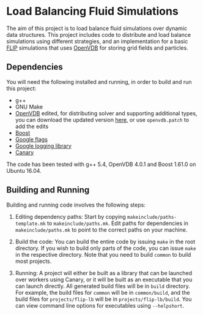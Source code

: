 # Load Balancing Fluid Simulations

The aim of this project is to load balance fluid simulations over dynamic data
structures. This project includes code to distribute and load balance
simulations using different strategies, and an implementation for a basic
[FLIP](https://dl.acm.org/citation.cfm?id=1073298) simulations that uses
[OpenVDB](http://www.openvdb.org/) for storing grid fields and particles.


## Dependencies

You will need the following installed and running, in order to build and run
this project:
- g++
- GNU Make
- [OpenVDB](http://www.openvdb.org/) edited, for distributing solver and
   supporting additional types, you can download the updated version
   [here](https://github.com/schinmayee/openvdb), or use `openvdb.patch` to
   add the edits
- [Boost](https://www.boost.org/)
- [Google flags](https://gflags.github.io/gflags/)
- [Google logging library](https://github.com/google/glog)
- [Canary](https://github.com/quhang/canary)

The code has been tested with g++ 5.4, OpenVDB 4.0.1 and Boost 1.61.0 on
Ubuntu 16.04.


## Building and Running

Building and running code involves the following steps:

1. Editing dependency paths:
Start by copying `makeinclude/paths-template.mk` to `makeinclude/paths.mk`.
Edit paths for dependencies in `makeinclude/paths.mk` to point to the correct
paths on your machine.

2. Build the code:
You can build the entire code by issuing `make` in the root directory.
If you wish to build only parts of the code, you can issue `make` in the
respective directory. Note that you need to build `common` to build most
projects.

3. Running:
A project will either be built as a library that can be launched over workers
using Canary, or it will be built as an executable that you can launch directly.
All generated build files will be in `build` directory. For example, the build
files for `common` will be in `common/build`, and the build files for
`projects/flip-lb` will be in `projects/flip-lb/build`.
You can view command line options for executables using `--helpshort`.
